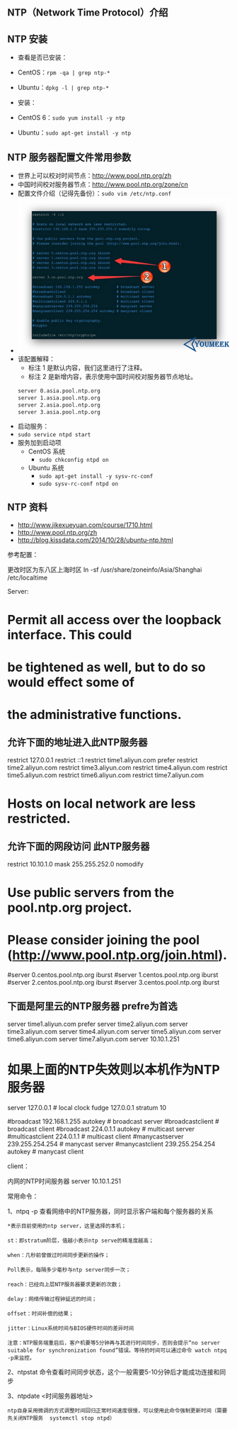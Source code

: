 ## NTP（Network Time Protocol）介绍



## NTP 安装

- 查看是否已安装：
 - CentOS：`rpm -qa | grep ntp-*`
 - Ubuntu：`dpkg -l | grep ntp-*`

- 安装：
 - CentOS 6：`sudo yum install -y ntp`
 - Ubuntu：`sudo apt-get install -y ntp`

## NTP 服务器配置文件常用参数

- 世界上可以校对时间节点：<http://www.pool.ntp.org/zh> 
- 中国时间校对服务器节点：<http://www.pool.ntp.org/zone/cn> 
- 配置文件介绍（记得先备份）：`sudo vim /etc/ntp.conf`
 - ![NTP 服务器配置文件常用参数](images/NTP-a-1.jpg)
 - 该配置解释：
    - 标注 1 是默认内容，我们这里进行了注释。
    - 标注 2 是新增内容，表示使用中国时间校对服务器节点地址。
    ``` nginx
	server 0.asia.pool.ntp.org
	server 1.asia.pool.ntp.org
	server 2.asia.pool.ntp.org
	server 3.asia.pool.ntp.org
    ```
- 启动服务：
 - `sudo service ntpd start`
- 服务加到启动项
	- CentOS 系统
		- `sudo chkconfig ntpd on`
	- Ubuntu 系统
		- `sudo apt-get install -y sysv-rc-conf `
		- `sudo sysv-rc-conf ntpd on`

## NTP 资料

- <http://www.jikexueyuan.com/course/1710.html> 
- <http://www.pool.ntp.org/zh> 
- <http://blog.kissdata.com/2014/10/28/ubuntu-ntp.html> 







参考配置：

更改时区为东八区上海时区
ln -sf /usr/share/zoneinfo/Asia/Shanghai    /etc/localtime

Server:


# Permit all access over the loopback interface.  This could
# be tightened as well, but to do so would effect some of
# the administrative functions.
## 允许下面的地址进入此NTP服务器
restrict 127.0.0.1 
restrict ::1
restrict  time1.aliyun.com prefer
restrict  time2.aliyun.com
restrict  time3.aliyun.com
restrict  time4.aliyun.com
restrict  time5.aliyun.com
restrict  time6.aliyun.com
restrict  time7.aliyun.com


# Hosts on local network are less restricted.
## 允许下面的网段访问 此NTP服务器
restrict 10.10.1.0 mask 255.255.252.0 nomodify 



# Use public servers from the pool.ntp.org project.
# Please consider joining the pool (http://www.pool.ntp.org/join.html).
#server 0.centos.pool.ntp.org iburst
#server 1.centos.pool.ntp.org iburst
#server 2.centos.pool.ntp.org iburst
#server 3.centos.pool.ntp.org iburst
## 下面是阿里云的NTP服务器 prefre为首选
server  time1.aliyun.com prefer
server  time2.aliyun.com
server  time3.aliyun.com
server  time4.aliyun.com
server  time5.aliyun.com
server  time6.aliyun.com
server  time7.aliyun.com
server 10.10.1.251

# 如果上面的NTP失效则以本机作为NTP服务器
server 127.0.0.1 # local clock
fudge 127.0.0.1 stratum 10

#broadcast 192.168.1.255 autokey	# broadcast server
#broadcastclient			# broadcast client
#broadcast 224.0.1.1 autokey		# multicast server
#multicastclient 224.0.1.1		# multicast client
#manycastserver 239.255.254.254		# manycast server
#manycastclient 239.255.254.254 autokey # manycast client



client：

内网的NTP时间服务器
server 10.10.1.251



常用命令：

1、ntpq -p 查看网络中的NTP服务器，同时显示客户端和每个服务器的关系

	*表示目前使用的ntp server，这里选择的本机；

	st：即stratum阶层，值越小表示ntp serve的精准度越高；

	when：几秒前曾做过时间同步更新的操作；

	Poll表示，每隔多少毫秒与ntp server同步一次；

	reach：已经向上层NTP服务器要求更新的次数；

	delay：网络传输过程钟延迟的时间；

	offset：时间补偿的结果；

	jitter：Linux系统时间与BIOS硬件时间的差异时间

	注意：NTP服务端重启后，客户机要等5分钟再与其进行时间同步，否则会提示“no server suitable for synchronization found”错误。等待的时间可以通过命令 watch ntpq -p来监控。


2、ntpstat 命令查看时间同步状态，这个一般需要5-10分钟后才能成功连接和同步


3、ntpdate <时间服务器地址>

	ntp自身采用微调的方式调整时间回归正常时间速度很慢，可以使用此命令强制更新时间（需要先关闭NTP服务  systemctl stop ntpd）